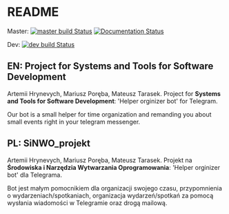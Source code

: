 # README

Master: [![master build Status](https://travis-ci.org/greenstar7/helper_telegram_bot.svg?branch=master)](https://travis-ci.org/greenstar7/helper_telegram_bot) [![Documentation Status](https://readthedocs.org/projects/helper-telegram-bot/badge/?version=master)](https://helper-telegram-bot.readthedocs.io/en/master/?badge=master)

Dev: [![dev build Status](https://travis-ci.org/greenstar7/helper_telegram_bot.svg?branch=dev)](https://travis-ci.org/greenstar7/helper_telegram_bot)

## EN: Project for Systems and Tools for Software Development

Artemii Hrynevych, Mariusz Poręba, Mateusz Tarasek.
Project for **Systems and Tools for Software Development**: 'Helper orginizer bot' for Telegram.

Our bot is a small helper for time organization and remanding you about small events right in your telegram messenger.

## PL: SiNWO_projekt

Artemii Hrynevych, Mariusz Poręba, Mateusz Tarasek.
Projekt na **Środowiska i Narzędzia  Wytwarzania Oprogramowania**: 'Helper orginizer bot' dla Telegrama.

Bot jest małym pomocnikiem dla organizacji swojego czasu, przypomnienia o wydarzeniach/spotkaniach, 
organizacja wydarzeń/spotkań za pomocą wysłania wiadomości w Telegramie oraz drogą mailową.
